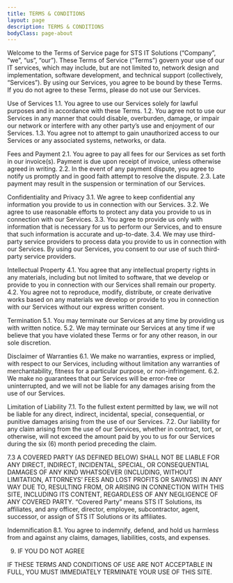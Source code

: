 ```yaml
---
title: TERMS & CONDITIONS
layout: page
description: TERMS & CONDITIONS
bodyClass: page-about
---
```

 

Welcome to the Terms of Service page for STS IT Solutions (“Company”, “we”, “us”, “our”). These Terms of Service (“Terms”) govern your use of our IT services, which may include, but are not limited to, network design and implementation, software development, and technical support (collectively, “Services”). By using our Services, you agree to be bound by these Terms. If you do not agree to these Terms, please do not use our Services.

Use of Services
1.1. You agree to use our Services solely for lawful purposes and in accordance with these Terms.
1.2. You agree not to use our Services in any manner that could disable, overburden, damage, or impair our network or interfere with any other party’s use and enjoyment of our Services.
1.3. You agree not to attempt to gain unauthorized access to our Services or any associated systems, networks, or data.

Fees and Payment
2.1. You agree to pay all fees for our Services as set forth in our invoice(s). Payment is due upon receipt of invoice, unless otherwise agreed in writing.
2.2. In the event of any payment dispute, you agree to notify us promptly and in good faith attempt to resolve the dispute.
2.3. Late payment may result in the suspension or termination of our Services.

Confidentiality and Privacy
3.1. We agree to keep confidential any information you provide to us in connection with our Services.
3.2. We agree to use reasonable efforts to protect any data you provide to us in connection with our Services.
3.3. You agree to provide us only with information that is necessary for us to perform our Services, and to ensure that such information is accurate and up-to-date.
3.4. We may use third-party service providers to process data you provide to us in connection with our Services. By using our Services, you consent to our use of such third-party service providers.

Intellectual Property
4.1. You agree that any intellectual property rights in any materials, including but not limited to software, that we develop or provide to you in connection with our Services shall remain our property.
4.2. You agree not to reproduce, modify, distribute, or create derivative works based on any materials we develop or provide to you in connection with our Services without our express written consent.

Termination
5.1. You may terminate our Services at any time by providing us with written notice.
5.2. We may terminate our Services at any time if we believe that you have violated these Terms or for any other reason, in our sole discretion.

Disclaimer of Warranties
6.1. We make no warranties, express or implied, with respect to our Services, including without limitation any warranties of merchantability, fitness for a particular purpose, or non-infringement.
6.2. We make no guarantees that our Services will be error-free or uninterrupted, and we will not be liable for any damages arising from the use of our Services.

Limitation of Liability
7.1. To the fullest extent permitted by law, we will not be liable for any direct, indirect, incidental, special, consequential, or punitive damages arising from the use of our Services.
7.2. Our liability for any claim arising from the use of our Services, whether in contract, tort, or otherwise, will not exceed the amount paid by you to us for our Services during the six (6) month period preceding the claim.

7.3 A COVERED PARTY (AS DEFINED BELOW) SHALL NOT BE LIABLE FOR ANY DIRECT, INDIRECT, INCIDENTAL, SPECIAL, OR CONSEQUENTIAL DAMAGES OF ANY KIND WHATSOEVER (INCLUDING, WITHOUT LIMITATION, ATTORNEYS’ FEES AND LOST PROFITS OR SAVINGS) IN ANY WAY DUE TO, RESULTING FROM, OR ARISING IN CONNECTION WITH THIS SITE, INCLUDING ITS CONTENT, REGARDLESS OF ANY NEGLIGENCE OF ANY COVERED PARTY. “Covered Party” means STS IT Solutions, its affiliates, and any officer, director, employee, subcontractor, agent, successor, or assign of STS IT Solutions or its affiliates.

Indemnification
8.1. You agree to indemnify, defend, and hold us harmless from and against any claims, damages, liabilities, costs, and expenses.


9. IF YOU DO NOT AGREE

IF THESE TERMS AND CONDITIONS OF USE ARE NOT ACCEPTABLE IN FULL, YOU MUST IMMEDIATELY TERMINATE YOUR USE OF THIS SITE.